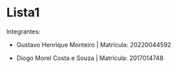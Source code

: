 # Lista1

Integrantes:

* Gustavo Henrique Monteiro |  Matrícula: 20220044592
  
* Diogo Morel Costa e Souza |  Matrícula: 2017014748
